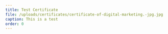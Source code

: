```yaml
---
title: Test Certificate
file: /uploads/certificates/certificate-of-digital-marketing.-jpg.jpg
caption: This is a test
order: 0
---
```

